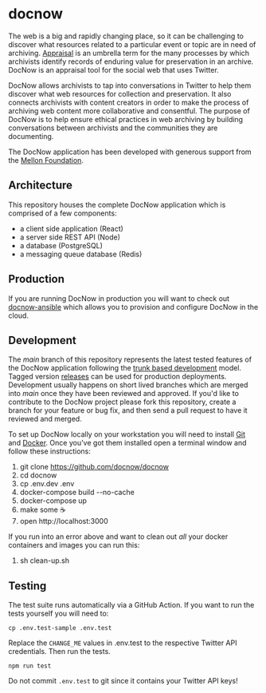 # docnow

The web is a big and rapidly changing place, so it can be challenging to
discover what resources related to a particular event or topic are in need of
archiving. [Appraisal] is an umbrella term for the many processes by which
archivists identify records of enduring value for preservation in an archive.
DocNow is an appraisal tool for the social web that uses Twitter.

DocNow allows archivists to tap into conversations in Twitter to help them
discover what web resources for collection and preservation. It also connects
archivists with content creators in order to make the process of archiving web
content more collaborative and consentful. The purpose of DocNow is to help
ensure ethical practices in web archiving by building conversations between
archivists and the communities they are documenting.

The DocNow application has been developed with generous support from the 
[Mellon Foundation].

## Architecture

This repository houses the complete DocNow application which is comprised of a
few components:

* a client side application (React)
* a server side REST API (Node)
* a database (PostgreSQL)
* a messaging queue database (Redis)

## Production

If you are running DocNow in production you will want to check out
[docnow-ansible](https://github.com/DocNow/docnow-ansible) which allows you to
provision and configure DocNow in the cloud.

## Development

The *main* branch of this repository represents the latest tested features of the DocNow application following the [trunk based development] model. Tagged version [releases] can be used for production deployments. Development usually happens on short lived branches which are merged into *main* once they have been reviewed and approved. If you'd like to contribute to the DocNow project please fork this repository, create a branch for your feature or bug fix, and then send a pull request to have it reviewed and merged.

To set up DocNow locally on your workstation you will need to install [Git]
and [Docker]. Once you've got them installed open a terminal window and
follow these instructions:

1. git clone https://github.com/docnow/docnow
1. cd docnow
1. cp .env.dev .env
1. docker-compose build --no-cache
1. docker-compose up
1. make some ☕️
1. open http://localhost:3000

If you run into an error above and want to clean out *all* your docker containers and images you can run this: 

1. sh clean-up.sh

## Testing

The test suite runs automatically via a GitHub Action. If you want to run the tests yourself you will need to:

```
cp .env.test-sample .env.test
```

Replace the `CHANGE_ME` values in .env.test to the respective Twitter API credentials. Then run the tests.

```
npm run test
```

Do not commit `.env.test` to git since it contains your Twitter API keys!

[Git]: https://git-scm.com/
[Docker]: https://www.docker.com/
[Appraisal]: https://www2.archivists.org/glossary/terms/a/appraisal
[releases]: https://github.com/DocNow/docnow/releases
[trunk based development]: https://www.atlassian.com/continuous-delivery/continuous-integration/trunk-based-development
[Mellon Foundation]: https://mellon.org/
